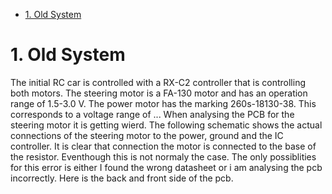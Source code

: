 - [1. Old System](#1-old-system)


# 1. Old System

The initial RC car is controlled with a RX-C2 controller that is controlling both motors.
The steering motor is a FA-130 motor and has an operation range of 1.5-3.0 V.
The power motor has the marking 260s-18130-38. This corresponds to a voltage range of ...
When analysing the PCB for the steering motor it is getting wierd.
The following schematic shows the actual connections of the steering motor to the power, ground and the IC controller.
It is clear that connection the motor is connected to the base of the resistor. Eventhough this is not normaly the case.
The only possiblities for this error is either I found the wrong datasheet or i am analysing the pcb incorrectly.
Here is the back and front side of the pcb.

